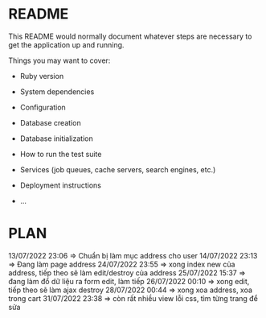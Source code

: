 # README

This README would normally document whatever steps are necessary to get the
application up and running.

Things you may want to cover:

* Ruby version

* System dependencies

* Configuration

* Database creation

* Database initialization

* How to run the test suite

* Services (job queues, cache servers, search engines, etc.)

* Deployment instructions

* ...


# PLAN
13/07/2022 23:06 => Chuẩn bị làm mục address cho user
14/07/2022 23:13 => Đang làm page address
24/07/2022 23:55 => xong index new của address, tiếp theo sẽ làm edit/destroy của address
25/07/2022 15:37 => đang làm đổ dữ liệu ra form edit, làm tiếp
26/07/2022 00:10 => xong edit, tiếp theo sẽ làm ajax destroy
28/07/2022 00:44 => xong xoa address, xoa trong cart
31/07/2022 23:38 => còn rất nhiều view lỗi css, tìm từng trang để sửa